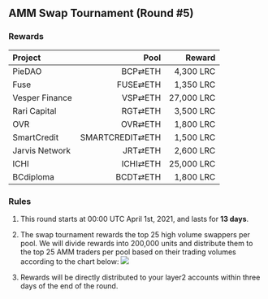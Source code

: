 ## AMM Swap Tournament (Round #5)

###  Rewards


| **Project** | **Pool** | **Reward** |
| :--- | ---: | ---: |
PieDAO | BCP⇄ETH |  4,300 LRC |
Fuse | FUSE⇄ETH |  1,350 LRC |
Vesper Finance | VSP⇄ETH |  27,000 LRC |
Rari Capital | RGT⇄ETH |  3,500 LRC |
OVR | OVR⇄ETH |  1,800 LRC |
SmartCredit | SMARTCREDIT⇄ETH |  1,500 LRC |
Jarvis Network | JRT⇄ETH |  2,600 LRC |
ICHI | ICHI⇄ETH |  25,000 LRC |
BCdiploma | BCDT⇄ETH |  1,800 LRC |

### Rules


1) This round starts at 00:00 UTC April 1st, 2021, and lasts for **13 days**.

2) The swap tournament rewards the top 25 high volume swappers per pool. We will divide rewards into 200,000 units and distribute them to the top 25 AMM traders per pool based on their trading volumes according to the chart below:
![](/markdown/images/program_3.png "")

3) Rewards will be directly distributed to your layer2 accounts within three days of the end of the round.



